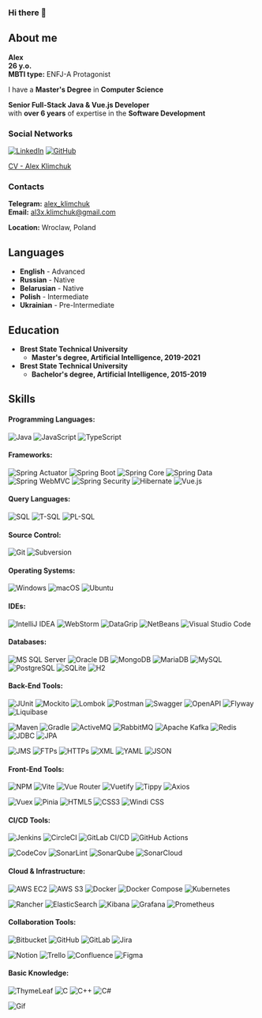 ### Hi there 👋

## About me
**Alex** \
**26 y.o.** \
**MBTI type:** ENFJ-A Protagonist 

I have a **Master's Degree** in **Computer Science** 

**Senior Full-Stack Java & Vue.js Developer** \
with **over 6 years** of expertise in the **Software Development** 

### Social Networks
[![LinkedIn](https://img.shields.io/badge/LinkedIn-0077B5?style=for-the-badge&logo=linkedin&logoColor=white)](https://www.linkedin.com/in/alex-klimchuk) 
[![GitHub](https://img.shields.io/badge/GitHub-181717?style=for-the-badge&logo=github&logoColor=white)](https://github.com/aliaksandr-klimchuk) 


[CV - Alex Klimchuk](https://drive.google.com/file/d/1yrDMDTmYo1kTr1MSNyNDDKZHEgnS9YFT/view?usp=sharing) 

### Contacts
**Telegram:** [alex_klimchuk](https://t.me/alex_klimchuk) \
**Email:** [al3x.klimchuk@gmail.com](mailto:al3x.klimchuk@gmail.com) 

**Location:** Wroclaw, Poland

## Languages
* **English** - Advanced
* **Russian** - Native
* **Belarusian** - Native
* **Polish** - Intermediate
* **Ukrainian** - Pre-Intermediate

## Education
* **Brest State Technical University**
    + **Master's degree, Artificial Intelligence, 2019-2021**
* **Brest State Technical University**
    + **Bachelor's degree, Artificial Intelligence, 2015-2019**

## Skills
#### Programming Languages:
![Java](https://img.shields.io/badge/Java-007396?style=for-the-badge&logo=coffeescript&logoColor=white)
![JavaScript](https://img.shields.io/badge/JavaScript-F7DF1E?style=for-the-badge&logo=javascript&logoColor=black) 
![TypeScript](https://img.shields.io/badge/TypeScript-007ACC?style=for-the-badge&logo=typescript&logoColor=white) 
  
#### Frameworks:
![Spring Actuator](https://img.shields.io/badge/Spring_Actuator-6DB33F?style=for-the-badge&logo=spring&logoColor=white) 
![Spring Boot](https://img.shields.io/badge/Spring_Boot-6DB33F?style=for-the-badge&logo=spring-boot&logoColor=white) 
![Spring Core](https://img.shields.io/badge/Spring_Core-6DB33F?style=for-the-badge&logo=spring&logoColor=white) 
![Spring Data](https://img.shields.io/badge/Spring_Data-6DB33F?style=for-the-badge&logo=spring&logoColor=white) 
![Spring WebMVC](https://img.shields.io/badge/Spring_WebMVC-6DB33F?style=for-the-badge&logo=spring&logoColor=white) 
![Spring Security](https://img.shields.io/badge/Spring_Security-6DB33F?style=for-the-badge&logo=spring-security&logoColor=white) 
![Hibernate](https://img.shields.io/badge/Hibernate-59666C?style=for-the-badge&logo=hibernate&logoColor=white) 
![Vue.js](https://img.shields.io/badge/Vue.js-4FC08D?style=for-the-badge&logo=vue.js&logoColor=white) 
  
#### Query Languages:
![SQL](https://img.shields.io/badge/SQL-4479A1?style=for-the-badge&logo=sql&logoColor=white) 
![T-SQL](https://img.shields.io/badge/T--SQL-4479A1?style=for-the-badge&logo=microsoft-sql-server&logoColor=white) 
![PL-SQL](https://img.shields.io/badge/PL--SQL-F80000?style=for-the-badge&logo=oracle&logoColor=white) 
  
#### Source Control:
![Git](https://img.shields.io/badge/Git-F05032?style=for-the-badge&logo=git&logoColor=white) 
![Subversion](https://img.shields.io/badge/Subversion-809CC9?style=for-the-badge&logo=subversion&logoColor=white) 
  
#### Operating Systems:
![Windows](https://img.shields.io/badge/Windows-0078D6?style=for-the-badge&logo=windows&logoColor=white)
![macOS](https://img.shields.io/badge/macOS-000000?style=for-the-badge&logo=apple&logoColor=white) 
![Ubuntu](https://img.shields.io/badge/Ubuntu-E95420?style=for-the-badge&logo=ubuntu&logoColor=white) 
  
#### IDEs:
![IntelliJ IDEA](https://img.shields.io/badge/IntelliJ_IDEA-000000?style=for-the-badge&logo=intellij-idea&logoColor=white) 
![WebStorm](https://img.shields.io/badge/WebStorm-000000?style=for-the-badge&logo=webstorm&logoColor=white) 
![DataGrip](https://img.shields.io/badge/DataGrip-000000?style=for-the-badge&logo=datagrip&logoColor=white) 
![NetBeans](https://img.shields.io/badge/NetBeans-1B6AC6?style=for-the-badge&logo=apache-netbeans-ide&logoColor=white) 
![Visual Studio Code](https://img.shields.io/badge/Visual_Studio_Code-007ACC?style=for-the-badge&logo=visual-studio-code&logoColor=white) 
  
#### Databases:
![MS SQL Server](https://img.shields.io/badge/MS_SQL_Server-CC2927?style=for-the-badge&logo=microsoft-sql-server&logoColor=white) 
![Oracle DB](https://img.shields.io/badge/Oracle_DB-F80000?style=for-the-badge&logo=oracle&logoColor=white) 
![MongoDB](https://img.shields.io/badge/MongoDB-47A248?style=for-the-badge&logo=mongodb&logoColor=white) 
![MariaDB](https://img.shields.io/badge/MariaDB-003545?style=for-the-badge&logo=mariadb&logoColor=white) 
![MySQL](https://img.shields.io/badge/MySQL-4479A1?style=for-the-badge&logo=mysql&logoColor=white) 
![PostgreSQL](https://img.shields.io/badge/PostgreSQL-336791?style=for-the-badge&logo=postgresql&logoColor=white) 
![SQLite](https://img.shields.io/badge/SQLite-003B57?style=for-the-badge&logo=sqlite&logoColor=white) 
![H2](https://img.shields.io/badge/H2-003B57?style=for-the-badge&logo=h2&logoColor=yellow) 
  
#### Back-End Tools:
![JUnit](https://img.shields.io/badge/JUnit-25A162?style=for-the-badge&logo=junit5&logoColor=white) 
![Mockito](https://img.shields.io/badge/Mockito-47A248?style=for-the-badge&logo=mockito&logoColor=white) 
![Lombok](https://img.shields.io/badge/Lombok-CA0C00?style=for-the-badge&logo=lombok&logoColor=white) 
![Postman](https://img.shields.io/badge/Postman-FF6C37?style=for-the-badge&logo=postman&logoColor=white) 
![Swagger](https://img.shields.io/badge/Swagger-85EA2D?style=for-the-badge&logo=swagger&logoColor=black) 
![OpenAPI](https://img.shields.io/badge/OpenAPI-85EA2D?style=for-the-badge&logo=openapiinitiative&logoColor=black) 
![Flyway](https://img.shields.io/badge/Flyway-CC0200?style=for-the-badge&logo=flyway&logoColor=white) 
![Liquibase](https://img.shields.io/badge/Liquibase-2962FF?style=for-the-badge&logo=liquibase&logoColor=white) 
  
![Maven](https://img.shields.io/badge/Maven-C71A36?style=for-the-badge&logo=apache-maven&logoColor=white) 
![Gradle](https://img.shields.io/badge/Gradle-02303A?style=for-the-badge&logo=gradle&logoColor=white) 
![ActiveMQ](https://img.shields.io/badge/ActiveMQ-FF6600?style=for-the-badge&logo=activemq&logoColor=white) 
![RabbitMQ](https://img.shields.io/badge/RabbitMQ-FF6600?style=for-the-badge&logo=rabbitmq&logoColor=white) 
![Apache Kafka](https://img.shields.io/badge/Apache_Kafka-231F20?style=for-the-badge&logo=apache-kafka&logoColor=white) 
![Redis](https://img.shields.io/badge/Redis-DC382D?style=for-the-badge&logo=redis&logoColor=white) 
![JDBC](https://img.shields.io/badge/JDBC-4479A1?style=for-the-badge&logo=oracle&logoColor=white) 
![JPA](https://img.shields.io/badge/JPA-6DB33F?style=for-the-badge&logo=spring&logoColor=white) 
  
![JMS](https://img.shields.io/badge/JMS-FC7303?style=for-the-badge&logo=jms&logoColor=white) 
![FTPs](https://img.shields.io/badge/FTPs-0066CC?style=for-the-badge&logo=ftp&logoColor=white) 
![HTTPs](https://img.shields.io/badge/HTTPs-005571?style=for-the-badge&logo=https&logoColor=white) 
![XML](https://img.shields.io/badge/XML-E34F26?style=for-the-badge&logo=xml&logoColor=white) 
![YAML](https://img.shields.io/badge/YAML-FF6600?style=for-the-badge&logo=yaml&logoColor=white) 
![JSON](https://img.shields.io/badge/JSON-000000?style=for-the-badge&logo=json&logoColor=white) 
  
#### Front-End Tools:
![NPM](https://img.shields.io/badge/NPM-CB3837?style=for-the-badge&logo=npm&logoColor=white) 
![Vite](https://img.shields.io/badge/Vite-646CFF?style=for-the-badge&logo=vite&logoColor=white) 
![Vue Router](https://img.shields.io/badge/Vue_Router-4FC08D?style=for-the-badge&logo=vue.js&logoColor=white) 
![Vuetify](https://img.shields.io/badge/Vuetify-1867C0?style=for-the-badge&logo=vuetify&logoColor=white) 
![Tippy](https://img.shields.io/badge/Tippy-000000?style=for-the-badge&logo=tippy&logoColor=white) 
![Axios](https://img.shields.io/badge/Axios-5A29E4?style=for-the-badge&logo=axios&logoColor=white) 
  
![Vuex](https://img.shields.io/badge/Vuex-4FC08D?style=for-the-badge&logo=vue.js&logoColor=white) 
![Pinia](https://img.shields.io/badge/Pinia-EFDC2E?style=for-the-badge&logo=pinia&logoColor=black) 
![HTML5](https://img.shields.io/badge/HTML5-E34F26?style=for-the-badge&logo=html5&logoColor=white) 
![CSS3](https://img.shields.io/badge/CSS3-1572B6?style=for-the-badge&logo=css3&logoColor=white) 
![Windi CSS](https://img.shields.io/badge/Windi_CSS-48B0F1?style=for-the-badge&logo=windicss&logoColor=white) 
  
#### CI/CD Tools:
![Jenkins](https://img.shields.io/badge/Jenkins-D24939?style=for-the-badge&logo=jenkins&logoColor=white) 
![CircleCI](https://img.shields.io/badge/CircleCI-343434?style=for-the-badge&logo=circleci&logoColor=white) 
![GitLab CI/CD](https://img.shields.io/badge/GitLab_CI/CD-FC6D26?style=for-the-badge&logo=gitlab&logoColor=white) 
![GitHub Actions](https://img.shields.io/badge/GitHub_Actions-2088FF?style=for-the-badge&logo=github-actions&logoColor=white) 
  
![CodeCov](https://img.shields.io/badge/CodeCov-F01F7A?style=for-the-badge&logo=codecov&logoColor=white) 
![SonarLint](https://img.shields.io/badge/SonarLint-CB3032?style=for-the-badge&logo=sonarlint&logoColor=white) 
![SonarQube](https://img.shields.io/badge/SonarQube-4E9BCD?style=for-the-badge&logo=sonarqube&logoColor=white) 
![SonarCloud](https://img.shields.io/badge/SonarCloud-F3702A?style=for-the-badge&logo=sonarcloud&logoColor=white) 
  
#### Cloud & Infrastructure:
![AWS EC2](https://img.shields.io/badge/AWS_EC2-FF9900?style=for-the-badge&logo=amazon-ec2&logoColor=white) 
![AWS S3](https://img.shields.io/badge/AWS_S3-569A31?style=for-the-badge&logo=amazon-s3&logoColor=white) 
![Docker](https://img.shields.io/badge/Docker-2496ED?style=for-the-badge&logo=docker&logoColor=white) 
![Docker Compose](https://img.shields.io/badge/Docker_Compose-2496ED?style=for-the-badge&logo=docker-compose&logoColor=white) 
![Kubernetes](https://img.shields.io/badge/Kubernetes-326CE5?style=for-the-badge&logo=kubernetes&logoColor=white) 
  
![Rancher](https://img.shields.io/badge/Rancher-0075A8?style=for-the-badge&logo=rancher&logoColor=white) 
![ElasticSearch](https://img.shields.io/badge/ElasticSearch-005571?style=for-the-badge&logo=elasticsearch&logoColor=white) 
![Kibana](https://img.shields.io/badge/Kibana-005571?style=for-the-badge&logo=kibana&logoColor=white) 
![Grafana](https://img.shields.io/badge/Grafana-F46800?style=for-the-badge&logo=grafana&logoColor=white) 
![Prometheus](https://img.shields.io/badge/Prometheus-E6522C?style=for-the-badge&logo=prometheus&logoColor=white) 
  
#### Collaboration Tools:
![Bitbucket](https://img.shields.io/badge/Bitbucket-0052CC?style=for-the-badge&logo=bitbucket&logoColor=white) 
![GitHub](https://img.shields.io/badge/GitHub-181717?style=for-the-badge&logo=github&logoColor=white) 
![GitLab](https://img.shields.io/badge/GitLab-FC6D26?style=for-the-badge&logo=gitlab&logoColor=white) 
![Jira](https://img.shields.io/badge/Jira-0052CC?style=for-the-badge&logo=jira&logoColor=white) 
  
![Notion](https://img.shields.io/badge/Notion-000000?style=for-the-badge&logo=notion&logoColor=white) 
![Trello](https://img.shields.io/badge/Trello-0079BF?style=for-the-badge&logo=trello&logoColor=white) 
![Confluence](https://img.shields.io/badge/Confluence-172B4D?style=for-the-badge&logo=confluence&logoColor=white) 
![Figma](https://img.shields.io/badge/Figma-F24E1E?style=for-the-badge&logo=figma&logoColor=white) 
  
#### Basic Knowledge:
![ThymeLeaf](https://img.shields.io/badge/ThymeLeaf-005F0F?style=for-the-badge&logo=thymeleaf&logoColor=white) 
![C](https://img.shields.io/badge/C-A8B9CC?style=for-the-badge&logo=c&logoColor=black) 
![C++](https://img.shields.io/badge/C++-00599C?style=for-the-badge&logo=cplusplus&logoColor=white) 
![C#](https://img.shields.io/badge/C%23-239120?style=for-the-badge&logo=c-sharp&logoColor=white) 

![Gif](https://user-images.githubusercontent.com/94010184/154801518-49ee9ecb-0ddb-4325-9069-d0afeaec691c.gif)
